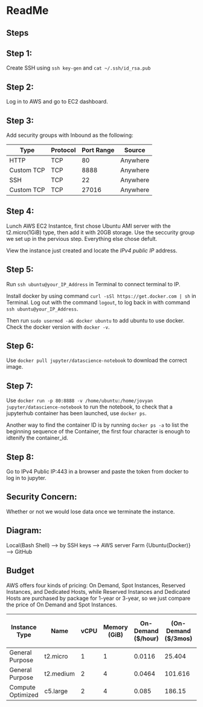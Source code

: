 # ReadMe

## Steps
## Step 1: 
Create SSH using `ssh key-gen` and `cat ~/.ssh/id_rsa.pub`
## Step 2: 
Log in to AWS and go to EC2 dashboard.
## Step 3:
Add security groups with Inbound as the following:

| Type       | Protocol   |  Port Range |  Source      | 
| --- | --- | --- | --- |
| HTTP       | TCP        |  80         |   Anywhere   |  
| Custom TCP | TCP        |  8888       |   Anywhere   |  
| SSH        | TCP        |  22         |   Anywhere   |                               
| Custom TCP | TCP        |  27016      |   Anywhere   |

## Step 4:
Lunch AWS EC2 Instantce, first chose Ubuntu AMI server with the t2.micro(1GiB) type, then add it with 20GB storage. Use the seccurity group we set up in the pervious step. Everything else chose defult. 

View the instance just created and locate the _IPv4 public IP_ address.
## Step 5:
Run `ssh ubuntu@your_IP_Address` in Terminal to connect terminal to IP. 

Install docker by using command `curl -sSl https://get.docker.com | sh` in Terminal. Log out with the command `logout`, to log back in with command `ssh ubuntu@your_IP_Address`.

Then run `sudo usermod -aG docker ubuntu` to add ubuntu to use docker. Check the docker version with `docker -v`.
## Step 6:
Use `docker pull jupyter/datascience-notebook` to download the correct image. 
## Step 7:
Use `docker run -p 80:8888 -v /home/ubuntu:/home/jovyan jupyter/datascience-notebook` to run the notebook, to check that a jupyterhub container has been launched, use `docker ps`. 

Another way to find the container ID is by running `docker ps -a` to list the beginning sequence of the Container, the first four character is enough to idtenify the container_id. 
## Step 8:
Go to IPv4 Public IP:443 in a browser and paste the token from docker to log in to jupyter. 

## Security Concern:
Whether or not we would lose data once we terminate the instance.

## Diagram:
Local(Bash Shell) ——> by SSH keys ——> AWS server Farm {Ubuntu(Docker)} ——> GitHub

## Budget
AWS offers four kinds of pricing: On Demand, Spot Instances, Reserved Instances, and Dedicated Hosts, while Reserved Instances and Dedicated Hosts are purchased by package for 1-year or 3-year, so we just compare the price of On Demand and Spot Instances. 

| Instance Type | Name | vCPU | Memory (GiB) | On-Demand ($/hour) | (On-Demand ($/3mos) | Spot Instances- Linux/UNIX ($/hour) | Spot Instances- Linux/UNIX ($/3mos) |
| --- | --- | --- | --- | --- | --- | --- | --- |
| General Purpose | t2.micro | 1 | 1 | 0.0116 | 25.404 | 0.0033 | 7.227 |
| General Purpose | t2.medium | 2 | 4 | 0.0464 | 101.616 | 0.0069 | 15.111 |
| Compute Optimized | c5.large | 2 | 4 | 0.085 | 186.15 | 0.0195 | 42.705 |


